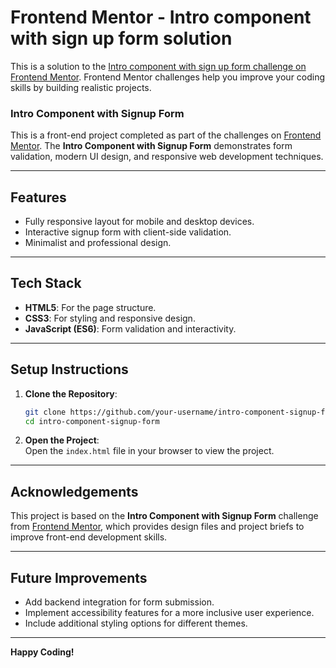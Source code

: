 # Frontend Mentor - Intro component with sign up form solution

This is a solution to the [Intro component with sign up form challenge on Frontend Mentor](https://www.frontendmentor.io/challenges/intro-component-with-signup-form-5cf91bd49edda32581d28fd1). Frontend Mentor challenges help you improve your coding skills by building realistic projects. 



### Intro Component with Signup Form

This is a front-end project completed as part of the challenges on [Frontend Mentor](https://www.frontendmentor.io). The **Intro Component with Signup Form** demonstrates form validation, modern UI design, and responsive web development techniques.

---

## Features

- Fully responsive layout for mobile and desktop devices.  
- Interactive signup form with client-side validation.  
- Minimalist and professional design.

---

## Tech Stack

- **HTML5**: For the page structure.  
- **CSS3**: For styling and responsive design.  
- **JavaScript (ES6)**: Form validation and interactivity.

---

## Setup Instructions

1. **Clone the Repository**:  
   ```bash  
   git clone https://github.com/your-username/intro-component-signup-form.git  
   cd intro-component-signup-form  
   ```

2. **Open the Project**:  
   Open the `index.html` file in your browser to view the project.

---

## Acknowledgements

This project is based on the **Intro Component with Signup Form** challenge from [Frontend Mentor](https://www.frontendmentor.io), which provides design files and project briefs to improve front-end development skills.

---

## Future Improvements

- Add backend integration for form submission.  
- Implement accessibility features for a more inclusive user experience.  
- Include additional styling options for different themes.

---

**Happy Coding!**




